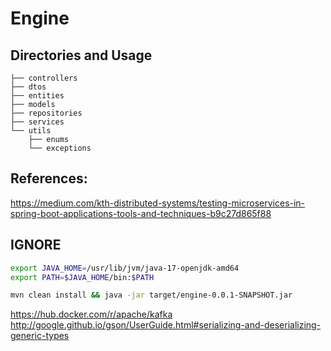 # Engine


## Directories and Usage
```
├── controllers
├── dtos
├── entities
├── models
├── repositories
├── services
└── utils
    ├── enums
    └── exceptions
```


## References:
https://medium.com/kth-distributed-systems/testing-microservices-in-spring-boot-applications-tools-and-techniques-b9c27d865f88



## IGNORE

```sh
export JAVA_HOME=/usr/lib/jvm/java-17-openjdk-amd64 
export PATH=$JAVA_HOME/bin:$PATH
```

```sh
mvn clean install && java -jar target/engine-0.0.1-SNAPSHOT.jar
```


https://hub.docker.com/r/apache/kafka
http://google.github.io/gson/UserGuide.html#serializing-and-deserializing-generic-types
